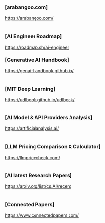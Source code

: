### [arabangoo.com]
https://arabangoo.com/
<br/><br/>
### [AI Engineer Roadmap]
https://roadmap.sh/ai-engineer 
<br/>
### [Generative AI Handbook]
https://genai-handbook.github.io/   
<br/>
### [MIT Deep Learning]   
https://udlbook.github.io/udlbook/      
<br/>
### [AI Model & API Providers Analysis]   
https://artificialanalysis.ai/
<br/><br/>
### [LLM Pricing Comparison & Calculator]
https://llmpricecheck.com/
<br/><br/>
### [AI latest Research Papers]
https://arxiv.org/list/cs.AI/recent
<br/><br/>
### [Connected Papers]
https://www.connectedpapers.com/
